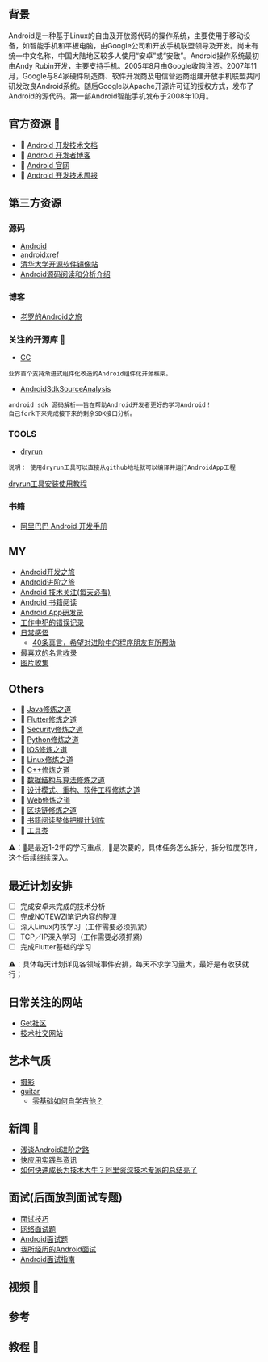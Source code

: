 ## 背景
Android是一种基于Linux的自由及开放源代码的操作系统，主要使用于移动设备，如智能手机和平板电脑，由Google公司和开放手机联盟领导及开发。尚未有统一中文名称，中国大陆地区较多人使用“安卓”或“安致”。Android操作系统最初由Andy Rubin开发，主要支持手机。2005年8月由Google收购注资。2007年11月，Google与84家硬件制造商、软件开发商及电信营运商组建开放手机联盟共同研发改良Android系统。随后Google以Apache开源许可证的授权方式，发布了Android的源代码。第一部Android智能手机发布于2008年10月。

## 官方资源 💼
- 👨 [Android 开发技术文档](https://developer.android.google.cn/)
- 🏃 [Android 开发者博客](https://android-developers.googleblog.com/)
- 👨 [Android 官网](https://developer.android.com/studio/index.html)
- 🏃 [Android 开发技术周报](https://www.androidweekly.cn/)

## 第三方资源

### 源码

- [Android](https://github.com/android)
- [androidxref](http://androidxref.com/)
- [清华大学开源软件镜像站](https://mirrors.tuna.tsinghua.edu.cn/help/AOSP/)
- [Android源码阅读和分析介绍](https://github.com/qmsggg/qmsggg_BlogCollect/issues/117)

### 博客

- [老罗的Android之旅](https://blog.csdn.net/luoshengyang)

### 关注的开源库 🔧
- [CC](https://github.com/luckybilly/CC?utm_source=gold_browser_extension)
```
业界首个支持渐进式组件化改造的Android组件化开源框架。
```
- [AndroidSdkSourceAnalysis](https://github.com/LittleFriendsGroup/AndroidSdkSourceAnalysis)
```
android sdk 源码解析——旨在帮助Android开发者更好的学习Android！
自己fork下来完成接下来的剩余SDK接口分析。
```

### TOOLS
- [dryrun](https://github.com/cesarferreira/dryrun)
```
说明： 使用dryrun工具可以直接从github地址就可以编译并运行AndroidApp工程
```
[dryrun工具安装使用教程](https://github.com/qmsggg/qmsggg_BlogCollect/issues/187)

### 书籍
- [阿里巴巴 Android 开发手册](https://github.com/qmsggg/qmsggg_BlogCollect/issues/145)

## MY
- [Android开发之旅](https://github.com/qmsggg/qmsggg_BlogCollect/tree/master/MyStudyRecoder)
- [Android进阶之旅](https://github.com/qmsggg/qmsggg_BlogCollect/issues/186)
- [Android 技术关注(每天必看)](https://github.com/qmsggg/qmsggg_BlogCollect/issues/15)
- [Android 书籍阅读](https://github.com/qmsggg/qmsggg_BlogCollect/issues/17)
- [Android App研发录](https://github.com/qmsggg/qmsggg_BlogCollect/issues/36)
- [工作中犯的错误记录](https://github.com/qmsggg/qmsggg_BlogCollect/issues/18)
- [日常感悟](https://github.com/qmsggg/qmsggg_Daily_Life/issues/1)
  - [40条真言，希望对进阶中的程序朋友有所帮助](https://github.com/qmsggg/qmsggg_BlogCollect/issues/169)
- [最喜欢的名言收录](https://github.com/qmsggg/qmsggg_BlogCollect/issues/64)
- [图片收集](https://github.com/qmsggg/qmsggg_BlogCollect/issues/65)

## Others 
- 🌟 [Java修炼之道](https://github.com/qmsggg/qmsggg_java)
- 🌟 [Flutter修炼之道](https://github.com/qmsggg/qmsggg_flutter)
- 🐶 [Security修炼之道](https://github.com/qmsggg/qmsggg_HackingAndSecurity)
- 🐶 [Python修炼之道](https://github.com/qmsggg/qmsggg_python)
- 🐶 [IOS修炼之道](https://github.com/qmsggg/qmsggg_ios)
- 🌟 [Linux修炼之道](https://github.com/qmsggg/qmsggg_linux)
- 🌟 [C++修炼之道](https://github.com/qmsggg/qmsggg_cplusplus)
- 🐶 [数据结构与算法修炼之道](https://github.com/qmsggg/qmsggg_data_structure_and_algorithm)
- 🌟 [设计模式、重构、软件工程修炼之道](https://github.com/qmsggg/qmsggg_DesignPattern_Refactor_SE)
- 🐶 [Web修炼之道](https://github.com/qmsggg/qmsggg_FullStackDevelopment)
- 🌟 [区块链修炼之道](https://github.com/qmsggg/qmsggg_blockchain)
- 🐶 [书籍阅读整体把握计划库](https://github.com/qmsggg/qmsggg_book_sche)
- 🐶 [工具类](https://github.com/qmsggg/qmsggg_others)

⚠️：🌟是最近1-2年的学习重点，🐶是次要的，具体任务怎么拆分，拆分粒度怎样，这个后续继续深入。

## 最近计划安排
- [ ] 完成安卓未完成的技术分析
- [ ] 完成NOTEWZI笔记内容的整理
- [ ] 深入Linux内核学习（工作需要必须抓紧）
- [ ] TCP／IP深入学习（工作需要必须抓紧）
- [ ] 完成Flutter基础的学习

⚠️：具体每天计划详见各领域事件安排，每天不求学习量大，最好是有收获就行；

## 日常关注的网站
- [Get社区](http://get.ftqq.com/?c=default)
- [技术社交网站](https://github.com/qmsggg/qmsggg_BlogCollect/issues/16)

## 艺术气质
- [摄影]()
- [guitar]()
  - [零基础如何自学吉他？](https://www.zhihu.com/question/19612472)

## 新闻 📃
- [浅谈Android进阶之路](https://github.com/qmsggg/qmsggg_BlogCollect/issues/148)
- [快应用实践与资讯](https://github.com/qmsggg/qmsggg_BlogCollect/issues/154)
- [如何快速成长为技术大牛？阿里资深技术专家的总结亮了](https://github.com/qmsggg/qmsggg_BlogCollect/issues/170)

## 面试(后面放到面试专题)
- [面试技巧](https://github.com/qmsggg/qmsggg_BlogCollect/issues/149)
- [网络面试题](https://github.com/qmsggg/qmsggg_BlogCollect/issues/151)
- [Android面试题](https://github.com/qmsggg/qmsggg_BlogCollect/issues/152)
- [我所经历的Android面试](https://github.com/qmsggg/qmsggg_BlogCollect/issues/168)
- [Android面试指南](https://github.com/qmsggg/qmsggg_BlogCollect/issues/179)

## 视频 🎥

## 参考

## 教程 🍞
